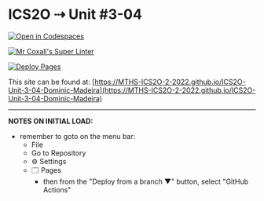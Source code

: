 # ICS2O ⇢ Unit #3-04

[![Open in Codespaces](https://classroom.github.com/assets/launch-codespace-7f7980b617ed060a017424585567c406b6ee15c891e84e1186181d67ecf80aa0.svg)](https://classroom.github.com/open-in-codespaces?assignment_repo_id=10949213)

[![Mr Coxall's Super Linter](https://github.com/MTHS-ICS2O-2-2022/ICS2O-Unit-3-04-Dominic-Madeira/workflows/Mr%20Coxall's%20Super%20Linter/badge.svg)](https://github.com/MTHS-ICS2O-2-2022/ICS2O-Unit-3-04-Dominic-Madeira/actions)

[![Deploy Pages](https://github.com/MTHS-ICS2O-2-2022/ICS2O-Unit-3-04-Dominic-Madeira/workflows/Deploy%20Pages/badge.svg)](https://github.com/MTHS-ICS2O-2-2022/ICS2O-Unit-3-04-Dominic-Madeira/actions)

This site can be found at: [https://MTHS-ICS2O-2-2022.github.io/ICS2O-Unit-3-04-Dominic-Madeira](https://MTHS-ICS2O-2-2022.github.io/ICS2O-Unit-3-04-Dominic-Madeira)

---

**NOTES ON INITIAL LOAD:**
- remember to goto on the menu bar:
  - File
  - Go to Repository
  - ⚙ Settings
  - 🗔 Pages
    - then from the "Deploy from a branch ▼" button, select "GitHub Actions"
